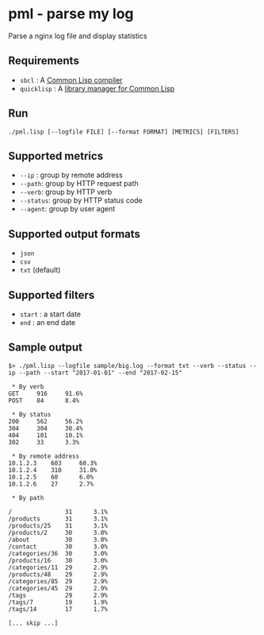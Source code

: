 # pml - parse my log

Parse a nginx log file and display statistics

## Requirements

- `sbcl` : A [Common Lisp compiler](http://www.sbcl.org/)
- `quicklisp` : A [library manager for Common Lisp](https://www.quicklisp.org/beta/#installation)

## Run

```
./pml.lisp [--logfile FILE] [--format FORMAT] [METRICS] [FILTERS]
```

## Supported metrics

- `--ip` : group by remote address
- `--path`: group by HTTP request path
- `--verb`: group by HTTP verb
- `--status`: group by HTTP status code
- `--agent`: group by user agent

## Supported output formats

- `json`
- `csv`
- `txt` (default)

## Supported filters

- `start` : a start date
- `end` : an end date

## Sample output

```
$> ./pml.lisp --logfile sample/big.log --format txt --verb --status --ip --path --start "2017-01-01" --end "2017-02-15"

 * By verb
GET     916     91.6%
POST	84      8.4%

 * By status
200     562     56.2%
304     304     30.4%
404     101     10.1%
302     33      3.3%

 * By remote address
10.1.2.3	603     60.3%
10.1.2.4	310     31.0%
10.1.2.5	60      6.0%
10.1.2.6	27      2.7%

 * By path

/               31      3.1%
/products       31      3.1%
/products/25	31      3.1%
/products/2     30      3.0%
/about          30      3.0%
/contact        30      3.0%
/categories/36	30	    3.0%
/products/16	30	    3.0%
/categories/11	29	    2.9%
/products/48	29	    2.9%
/categories/85	29	    2.9%
/categories/45	29	    2.9%
/tags           29	    2.9%
/tags/7         19	    1.9%
/tags/14        17	    1.7%

[... skip ...]
```
